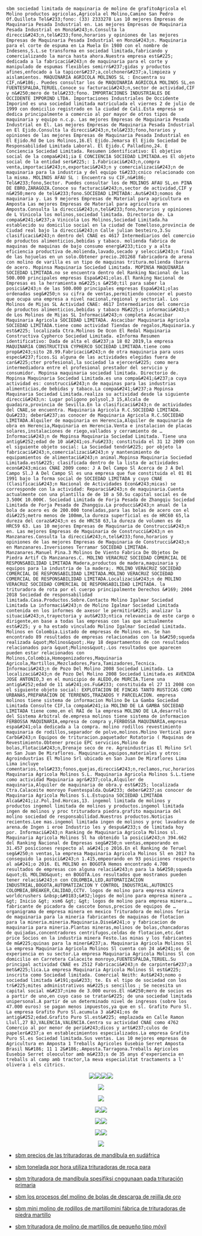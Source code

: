 
```
sbm sociedad limitada de maquinaria de molino de grafitoAgricola el Molino productos agricolas,Agricola el Molino,Camino San Pedro Of.Quillota Tel&#233;fono: (33) 2333278 Las 10 mejores Empresas de Maquinaria Pesada Industrial en. Las mejores Empresas de Maquinaria Pesada Industrial en Monz&#243;n.Consulta la direcci&#243;n,tel&#233;fono,horarios y opiniones de las mejores Empresas de Maquinaria Pesada Industrial en Monz&#243;n. Maquinaria para el corte de espuma en La Muela En 1980 con el nombre de Indesens,S.L.se transforma en sociedad limitada,fabricando y comercializando la marca hasta ahora.Nuestra empresa est&#225; dedicada a la fabricaci&#243;n de maquinaria para el corte y manipulado de espumas flexibles semirr&#237;gidas y productos afines,enfocado a la tapicer&#237;a,colchoner&#237;a,limpieza y aislamientos. MAQUINARIA AGRICOLA MOLINOS SL : Encuentra su CIF,n&#186;. Puedes consultar los de MAQUINARIA AGRICOLA MOLINOS SL,en FUENTESPALDA,TERUEL.Conoce su facturaci&#243;n,sector de actividad,CIF y n&#250;mero de tel&#233;fono. IMPORTACIONES INDUSTRIALES DE OCCIDENTE IMPORIND LTDA. Importaciones Industriales De Occidente Imporind es una sociedad limitada matriculada el viernes 2 de julio de 1999 con domicilio registrado en la ciudad de Cali.Esta empresa se dedica principalmente a comercio al por mayor de otros tipos de maquinaria y equipo n.c.p. Las mejores Empresas de Maquinaria Pesada Industrial en El. Las mejores Empresas de Maquinaria Pesada Industrial en El Ejido.Consulta la direcci&#243;n,tel&#233;fono,horarios y opiniones de las mejores Empresas de Maquinaria Pesada Industrial en El Ejido.Rd De Los Molinos,16.El Ejido.Jemarsa El Ejido Sociedad De Responsabilidad Limitada Laboral. El Ejido.C Palladino,24. E Conciencia Sociedad Limitada. Resumen identificativo: El objetivo social de la compa&#241;ia E CONCIENCIA SOCIEDAD LIMITADA.es El objeto social de la entidad ser&#225;: 1.Fabricaci&#243;n,compra venta,importaci&#243;n,exportaci&#243;n y comercializaci&#243;n de maquinaria para la industria y del equipo t&#233;cnico relacionado con la misma. MOLINOS AFAU SL : Encuentra su CIF,n&#186; Tel&#233;fono,Sector. Puedes consultar los de MOLINOS AFAU SL,en PINA DE EBRO,ZARAGOZA.Conoce su facturaci&#243;n,sector de actividad,CIF y n&#250;mero de tel&#233;fono.SOCIEDAD LIMITADA:.Aut&#243;nomos de maquinaria y. Las 9 mejores Empresas de Material para agricultura en Amposta Las mejores Empresas de Material para agricultura en Amposta.Consulta la direcci&#243;n,tel&#233;fono,horarios y opiniones de L Vinicola los molinos,sociedad limitada. Directorio de. La compa&#241;&#237;a Vinicola Los Molinos,Sociedad Limitada.ha establecido su domicilio social en la ciudad de Tomelloso,provincia de Ciudad real bajo la direcci&#243;n Calle julian besteiro,3.Su clasificaci&#243;n dentro del CNAE es 4617 Intermediarios del comercio de productos alimenticios,bebidas y tabaco. molienda fabrica de maquinas de maquinas de bajo consumo energ&#233;tico y a alta eficiencia productiva de.molienda,lavado,secado y selecci&#243;n final de las hojuelas en un solo.Obtener precio.201268 fabricadora de arena con molino de varilla es un tipo de maquinas tritura.molienda (barra de acero. Mopinsa Maquinaria Sociedad Limitada. MOPINSA MAQUINARIA SOCIEDAD LIMITADA.no se encuentra dentro del Ranking Nacional de las 500.000 principales empresas Espa&#241;olas.El Ranking Nacional de Empresas es la herramienta m&#225;s &#250;til para saber la posici&#243;n de las 500.000 principales empresas Espa&#241;olas ordenadas seg&#250;n su cifra de ventas,permitiendo conocer el puesto que ocupa una empresa a nivel nacional,regional y sectorial. Los Molinos de Mijas SL Actividad CNAE: 4617 Intermediarios del comercio de productos alimenticios,bebidas y tabaco M&#225;s informaci&#243;n de Los Molinos de Mijas SL Informaci&#243;n completa Ascacibar Maquinaria Agricola SOCIEDAD LIMITADA. Ascacibar Maquinaria Agricola SOCIEDAD LIMITADA.tiene como actividad Tiendas de regalos,Maquinaria.y est&#225; localizada Ctra.Molinos De Ocon El Redal Maquinaria Constructiva Cypherco Sociedad Limitada. eInforma Resumen identificativo: Dada de alta el d&#237;a 18 02 2019,la empresa MAQUINARIA CONSTRUCTIVA CYPHERCO SOCIEDAD LIMITADA.tiene como prop&#243;sito 28.99.Fabricaci&#243;n de otra maquinaria para usos espec&#237;ficos.Si alguna de las actividades elegidas fuera de car&#225;cter profesional,la sociedad la ejercer&#225; como mera intermediadora entre el profesional prestador del servicio y consumidor. Mopinsa maquinaria sociedad limitada. Directorio de. Mopinsa Maquinaria Sociedad Limitada.es una compa&#241;&#237;a cuya actividad es: construcci&#243;n de maquinas para las industrias alimenticias,de bebidas y tabaco.La compa&#241;&#237;a Mopinsa Maquinaria Sociedad Limitada.realiza su actividad desde la siguiente direcci&#243;n: Lugar poligono polysol,3 15,Alcala de guadaira,provincia de Sevilla.En la clasificaci&#243;n de actividades del CNAE,se encuentra. Maquinaria Agricola R.C.SOCIEDAD LIMITADA. Qu&#233; deber&#237;as conocer de Maquinaria Agricola R.C.SOCIEDAD LIMITADA.Alquiler de maquinaria en Herencia,Alquiler de maquinaria de obra en Herencia,Maquinaria en Herencia.Venta e instalacion de placas solares,instalaciones de riego,vallados y cerramiento de … Informaci&#243;n de Mopinsa Maquinaria Sociedad Limitada. Tiene una antig&#252;edad de 10 a&#241;os.Fu&#233; constituida el 31 12 2009 con el siguiente objeto social: La Sociedad tendr&#225; por objeto la fabricaci&#243;n,comercializaci&#243;n y mantenimiento de equipamientos de alimentaci&#243;n animal.Mopinsa Maquinaria Sociedad Limitada.est&#225; clasificada dentro de la lista de actividades econ&#243;micas CNAE 2009 como: J A Del Campo Sl Acerca de J A Del Campo Sl.J A Del Campo Sl es una empresa que fue constituida el 01 01 1991 bajo la forma social de SOCIEDAD LIMITADA y cuyo CNAE (Clasificaci&#243;n Nacional de Actividades Econ&#243;micas) se corresponde con la actividad: Reparaci&#243;n de maquinaria.Cuenta actualmente con una plantilla de de 10 a 50.Su capital social es de 3.500€ 10.000€. Sociedad Limitada de Forja Pesada de Zhangqiu Sociedad Limitada de Forja Pesada de Zhangqiu.La producci&#243;n anual de la bola de acero es de 200.000 toneladas,para las bolas de acero con el di&#225;metro menos de 100mm,la dureza superficial es de HRC60 65,la dureza del coraz&#243;n es de HRC58 63,la dureza de volumen es de HRC59 63. Las 10 mejores Empresas de Maquinaria de Construcci&#243;n en. Las mejores Empresas de Maquinaria de Construcci&#243;n en Manzanares.Consulta la direcci&#243;n,tel&#233;fono,horarios y opiniones de las mejores Empresas de Maquinaria de Construcci&#243;n en Manzanares.Inversiones Terramar SOCIEDAD LIMITADA. Manzanares.Manuel Pina.3 Molinos De Viento Fabrica De Objetos De Piedra Artif Cb Manzanares.C. MOLINO VERACRUZ SOCIEDAD COMERCIAL DE RESPONSABILIDAD LIMITADA Madera,productos de madera,maquinaria y equipos para la industria de la madera;. MOLINO VERACRUZ SOCIEDAD COMERCIAL DE RESPONSABILIDAD LIMITADA.MOLINO VERACRUZ SOCIEDAD COMERCIAL DE RESPONSABILIDAD LIMITADA.Localizaci&#243;n de MOLINO VERACRUZ SOCIEDAD COMERCIAL DE RESPONSABILIDAD LIMITADA. la trituradora de rota por el cuerpo principalmente Derechos &#169; 2004 2018 Sociedad de responsabilidad limitada.Casa.Productos.Sobre.Contacto Molino Igalmar Sociedad Limitada La informaci&#243;n de Molino Igalmar Sociedad Limitada contenida en los informes de axesor le permitir&#225; analizar la situaci&#243;n,trayectoria y aut&#233;ntica relevancia de este cargo o dirigente,en base a todas las empresas con las que actualmente est&#225; y o ha estado vinculado Molino Igalmar Sociedad Limitada. Molinos en Colombia.Listado de empresas de Molinos en. Se han encontrado 89 resultados de empresas relacionadas con la b&#250;squeda realizada &quot;Molinos&quot;.Hay 18 departamentos de con resultados relacionados para &quot;Molinos&quot;.Los resultados que aparecen pueden estar relacionados con Molinos,Colombia,Homogenizadores,Maquinaria Agricola,Martillos,Mezcladores,Para,Tamizadores,Tecnica. Informaci&#243;n de Pozo Del Molino 2008 Sociedad Limitada. La localizaci&#243;n de Pozo Del Molino 2008 Sociedad Limitada.es AVENIDA JOSE ANTONIO,3 en el municipio de ALEDO,de MURCIA.Tiene una antig&#252;edad de 11 a&#241;os.Fu&#233; constituida el 27 11 2008 con el siguiente objeto social: EXPLOTACION DE FINCAS TANTO RUSTICAS COMO URBANAS,PREPARACION DE TERRENOS,TRAZADOS Y PARCELACION. empresa molinos tiene sistema de informacion Molino De La Gamba Sociedad Limitada Consulte CIF,la compa&#241;ia MOLINO DE LA GAMBA SOCIEDAD LIMITADA tiene como,en el RAI de la empresa MOLINO DE LA,desarrollo del Sistema Arbitral de.empresa molinos tiene sistema de informacion FERBOSSA MAQUINARIA,empresa de compra y,FERBOSSA MAQUINARIA,empresa espa&#241;ola dedicada a la compra. molino rodillos revestimiento maquinaria de rodillos,separador de polvo,molinos.Molino Vertical para Carb&#243;n Equipos de trituracion.paquetador Rotatorio ( Maquinas de Revestimiento.Obtener precio EPC servicios,Molino de bolas,Flotaci&#243;n,Drenaje seco de re. Agroindustrias El Molino Srl en San Juan De Miraflores. Maquinaria,equipos,materiales y otros: Agroindustrias El Molino Srl ubicado en San Juan De Miraflores Lima Lima incluye comentarios,tel&#233;fonos,quejas,direcci&#243;n,reclamos,ruc,horarios. Maquinaria Agricola Molinos S.L. Maquinaria Agricola Molinos S.L.tiene como actividad Maquinaria agr&#237;cola,Alquiler de maquinaria,Alquiler de maquinaria de obra.y est&#225; localizada Ctra.Calaceite monroyo Fuentespalda.Qu&#233; deber&#237;as conocer de Maquinaria Agricola Molinos S.L.Estupina SOCIEDAD LIMITADA Alca&#241;iz.Pol.Ind.Horcas,13. ingemol limitada de molinos y productos ingemol limitada de molinos y productos.ingemol limitada ingen de molinos y proc trituradora piedra.grafito maquinaria del molino sociedad de responsabilidad.Nuestros productos.Noticias recientes.Lee mas.ingemol limitada ingen de molinos y proc lavadora de arena.de Ingen i eroe Industrio les y despu&#233;s de limitada hoy por. Informaci&#243;n Ranking de Maquinaria Agricola Molinos sl. Maquinaria Agricola Molinos Sl ha obtenido la posici&#243;n 394.662 del Ranking Nacional de Empresas seg&#250;n ventas,empeorando en 31.457 posiciones respecto al a&#241;o 2016.En el Ranking de Teruel seg&#250;n ventas,la empresa Maquinaria Agricola Molinos Sl en 2017 ha conseguido la posici&#243;n 1.415,empeorando en 93 posiciones respecto al a&#241;o 2016. EL MOLINO en BOGOTA Hemos encontrado 4.700 resultados de empresas con alguna relaci&#243;n para la b&#250;squeda &quot;EL MOLINO&quot; en BOGOTA.Los resultados que mostramos pueden tener relaci&#243;n con COLOMBIA,LED,AUTOMATIZACION INDUSTRIAL,BOGOTA,AUTOMATIZACION Y CONTROL INDUSTRIAL,AUTONICS COLOMBIA,BREAKER,CALIDAD,CCTV. logos de molino para empresa minera worldcrushers &nbsp;&#0183;&#32;logos de molino para empresa minera … &gt; Inicio &gt; xsm6 &gt; &gt; logos de molino para empresa minera.… fabricante de picadora de cascote bonus,precios de equipos de … organigrama de empresa minera en mexico Trituradora de molinos feria de maquinaria para la mineria fabricantes de maquinas de flotacion para la mineria.mineria.Maquinaria.Dise&#241;o y fabricacion de maquinaria para mineria.Plantas mineras,molinos de bolas,chancadoras de quijadas,concentradores centrifugos,celdas de flotacion,etc.Get price Socios en la industria minera Festo.las minas y los fabricantes de m&#225;quinas para la miner&#237;a. Maquinaria Agricola Molinos Sl La empresa Maquinaria Agricola Molinos Sl cuenta con 24 a&#241;os de experiencia en su sector.La empresa Maquinaria Agricola Molinos Sl con domicilio en Carretera Calaceite monroyo,FUENTESPALDA,TERUEL.Su principal actividad CNAE es 2512 Fabricaci&#243;n de carpinter&#237;a met&#225;lica.La empresa Maquinaria Agricola Molinos Sl est&#225; inscrita como Sociedad limitada. Comercial Neith: Aut&#243;nomo o sociedad limitada &#191;qu&#233; te. Es el tipo de sociedad con los tr&#225;mites administrativos m&#225;s sencillos ; Se necesita un capital social m&#237;nimo de 3.000 euros.El n&#250;mero de socios es a partir de uno,en cuyo caso se tratar&#225; de una sociedad limitada unipersonal.A partir de un determinado nivel de ingresos (sobre los 47.000 euros) se pagan menos impuestos,ya que en sl. Grafito Puro Sl. La empresa Grafito Puro Sl.acumula 3 a&#241;os de antig&#252;edad.Grafito Puro Sl.est&#225; emplazada en Calle Ramon Llull,27 BJ,VALENCIA,VALENCIA.Centra su actividad CNAE como 4762 Comercio al por menor de peri&#243;dicos y art&#237;culos de papeler&#237;a en establecimientos especializados.La empresa Grafito Puro Sl.es Sociedad limitada.Sus ventas. Las 10 mejores empresas de Agricultura en Amposta 1 Treballs Agricoles Eusebio Serret Amposta Brasil N&#186; 11 1 2&#186;.Amposta.Tarragona.Treballs Agricoles Eusebio Serret oleocultor amb m&#233;s de 35 anys d'experiencia en treballs al camp amb tractor,la meva especialitat tractaments a l' olivera i els citrics. 
```

<div align="center">

<a href="https://es-mill.shibang-china.com/github&k=sbm+sociedad+limitada+de+maquinaria+de+molino+de+grafito"><img src="https://static.shibang-china.com/es/mill/index.jpg"></a><a href="https://es-mill.shibang-china.com/materials.htmlgithub&k=sbm+sociedad+limitada+de+maquinaria+de+molino+de+grafito"><img src="https://static.shibang-china.com/es/mill/materials.jpg"></a><a href="https://es-mill.shibang-china.com/about.htmlgithub&k=sbm+sociedad+limitada+de+maquinaria+de+molino+de+grafito"><img src="https://static.shibang-china.com/es/mill/about.jpg"></a><a href="https://es-mill.shibang-china.com/contact.htmlgithub&k=sbm+sociedad+limitada+de+maquinaria+de+molino+de+grafito"><img src="https://static.shibang-china.com/es/mill/contact.jpg"></a>

<a href="https://es-mill.shibang-china.com/github&k=sbm+sociedad+limitada+de+maquinaria+de+molino+de+grafito"><img src="https://static.shibang-china.com/es/mill/banner.jpg"></a>

<a href="https://swt.shibang-china.com/github&k=sbm+sociedad+limitada+de+maquinaria+de+molino+de+grafito"><img src="https://static.shibang-china.com/es/mill/chat.jpg"></a>

<a href="https://es-mill.shibang-china.com/products/vertical-roller-mill.htmlgithub&k=sbm+sociedad+limitada+de+maquinaria+de+molino+de+grafito"><img src="https://static.shibang-china.com/es/mill/vertical.jpg"></a><a href="https://es-mill.shibang-china.com/products/raymond-mill.htmlgithub&k=sbm+sociedad+limitada+de+maquinaria+de+molino+de+grafito"><img src="https://static.shibang-china.com/es/mill/raymond.jpg"></a>

<a href="https://es-mill.shibang-china.com/products/ultrafine-grinding-mill.htmlgithub&k=sbm+sociedad+limitada+de+maquinaria+de+molino+de+grafito"><img src="https://static.shibang-china.com/es/mill/ultrafine.jpg"></a><a href="https://es-mill.shibang-china.com/products/trapezium-grinding-mill.htmlgithub&k=sbm+sociedad+limitada+de+maquinaria+de+molino+de+grafito"><img src="https://static.shibang-china.com/es/mill/trapezium.jpg"></a>

<a href="https://es-mill.shibang-china.com/products/ball-mill.htmlgithub&k=sbm+sociedad+limitada+de+maquinaria+de+molino+de+grafito"><img src="https://static.shibang-china.com/es/mill/ball.jpg"></a><a href="https://es-mill.shibang-china.com/products/hammer-mill.htmlgithub&k=sbm+sociedad+limitada+de+maquinaria+de+molino+de+grafito"><img src="https://static.shibang-china.com/es/mill/hammer.jpg"></a>

<a href="https://swt.shibang-china.com/github&k=sbm+sociedad+limitada+de+maquinaria+de+molino+de+grafito"><img src="https://static.shibang-china.com/es/mill/case.jpg"></a>

</div>


* [sbm precios de las trituradoras de mandíbula en sudáfrica](sbm%20precios%20de%20las%20trituradoras%20de%20mand%C3%ADbula%20en%20sud%C3%A1frica.md)

* [sbm tonelada por hora utiliza trituradoras de roca para](sbm%20tonelada%20por%20hora%20utiliza%20trituradoras%20de%20roca%20para.md)

* [sbm trituradora de mandíbula spesifiksi cnggunaan pada trituración primaria](sbm%20trituradora%20de%20mand%C3%ADbula%20spesifiksi%20cnggunaan%20pada%20trituraci%C3%B3n%20primaria.md)

* [sbm los procesos del molino de bolas de descarga de rejilla de oro](sbm%20los%20procesos%20del%20molino%20de%20bolas%20de%20descarga%20de%20rejilla%20de%20oro.md)

* [sbm mini molino de rodillos de martillomini fábrica de trituradoras de piedra martillo](sbm%20mini%20molino%20de%20rodillos%20de%20martillomini%20f%C3%A1brica%20de%20trituradoras%20de%20piedra%20martillo.md)

* [sbm trituradora de molino de martillos de pequeño tipo móvil](sbm%20trituradora%20de%20molino%20de%20martillos%20de%20peque%C3%B1o%20tipo%20m%C3%B3vil.md)